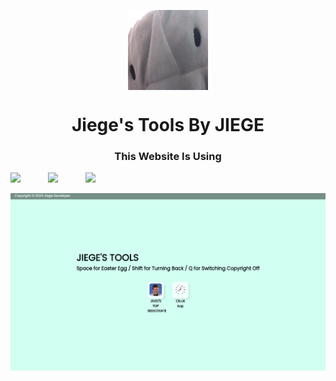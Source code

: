 <p align="center">
  <img width="128" align="center" src="/favicon_io/android-chrome-512x512.png">
</p>
<h1 align="center">Jiege's Tools By JIEGE</h1>

<h3 align="center">This Website Is Using</h3>
<div align="center">
  <div style="display: flex;">
    <img style="width: 60px;" src="https://cdn.jsdelivr.net/gh/devicons/devicon@latest/icons/html5/html5-original.svg">
    <img style="width: 60px;" src="https://cdn.jsdelivr.net/gh/devicons/devicon@latest/icons/css3/css3-original.svg">
    <img style="width: 60px;" src="https://cdn.jsdelivr.net/gh/devicons/devicon@latest/icons/javascript/javascript-original.svg">
  </div>
</div>
<br>

<div align="center">
  <img src="/screenshot/image.png">
</div>


